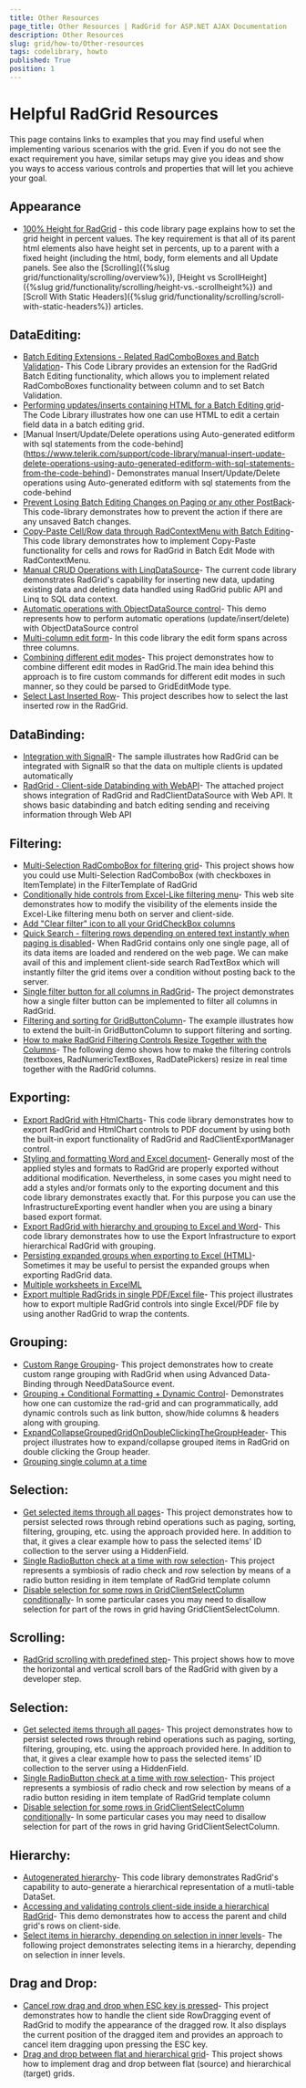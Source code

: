 ```yaml
---
title: Other Resources
page_title: Other Resources | RadGrid for ASP.NET AJAX Documentation
description: Other Resources
slug: grid/how-to/Other-resources
tags: codelibrary, howto
published: True
position: 1
---
```


# Helpful RadGrid Resources

This page contains links to examples that you may find useful when implementing various scenarios with the grid. Even if you do not see the exact requirement you have, similar setups may give you ideas and show you ways to access various controls and properties that will let you achieve your goal.

## Appearance

* [100% Height for RadGrid](https://www.telerik.com/support/code-library/setting-radgrid's-height-in-percents) - this code library page explains how to set the grid height in percent values. The key requirement is that all of its parent html elements also have height set in percents, up to a parent with a fixed height (including the html, body, form elements and all Update panels. See also the [Scrolling]({%slug grid/functionality/scrolling/overview%}), [Height vs ScrollHeight]({%slug grid/functionality/scrolling/height-vs.-scrollheight%}) and [Scroll With Static Headers]({%slug grid/functionality/scrolling/scroll-with-static-headers%}) articles.

## DataEditing:

* [Batch Editing Extensions - Related RadComboBoxes and Batch Validation](https://www.telerik.com/support/code-library/batch-editing-extensions---related-radcomboboxes-and-validation)-
This Code Library provides an extension for the RadGrid Batch Editing functionality, which allows you to implement related RadComboBoxes functionality between column and to set Batch Validation.
* [Performing updates/inserts containing HTML for a Batch Editing grid](https://www.telerik.com/support/code-library/performing-updates-inserts-containing-html-for-a-batch-editing-grid)-
The Code Library illustrates how one can use HTML to edit a certain field data in a batch editing grid.
* [Manual Insert/Update/Delete operations using Auto-generated editform with sql statements from the code-behind] (https://www.telerik.com/support/code-library/manual-insert-update-delete-operations-using-auto-generated-editform-with-sql-statements-from-the-code-behind)- Demonstrates manual Insert/Update/Delete operations using Auto-generated editform with sql statements from the code-behind
* [Prevent Losing Batch Editing Changes on Paging or any other PostBack](https://www.telerik.com/support/code-library/prevent-losing-batch-editing-changes-on-paging-or-any-other-postback)- This code-library demonstrates how to prevent the action if there are any unsaved Batch changes.
* [Copy-Paste Cell/Row data through RadContextMenu with Batch Editing](https://www.telerik.com/support/code-library/copy-paste-cell-row-data-through-radcontextmenu-with-batch-editing)-This code library demonstrates how to implement Copy-Paste functionality for cells and rows for RadGrid in Batch Edit Mode with RadContextMenu.
* [Manual CRUD Operations with LinqDataSource](https://www.telerik.com/support/code-library/manual-crud-operations-with-linqdatasource)- The current code library demonstrates RadGrid's capability for inserting new data, updating existing data and deleting data handled using RadGrid public API and Linq to SQL data context.
* [Automatic operations with ObjectDataSource control](https://www.telerik.com/support/code-library/automatic-operations-with-objectdatasource-control)- This demo represents how to perform automatic operations (update/insert/delete) with ObjectDataSource control
* [Multi-column edit form](https://www.telerik.com/support/code-library/multi-column-edit-form)- In this code library the edit form spans across three columns.
* [Combining different edit modes](https://www.telerik.com/support/code-library/combining-different-edit-modes)- This project demonstrates how to combine different edit modes in RadGrid.The main idea behind this approach is to fire custom commands for different edit modes in such manner, so they could be parsed to GridEditMode type.
* [Select Last Inserted Row](https://www.telerik.com/support/code-library/select-last-inserted-row)- This project describes how to select the last inserted row in the RadGrid.


## DataBinding:

* [Integration with SignalR](https://www.telerik.com/support/code-library/integration-with-signalr)- The sample illustrates how RadGrid can be integrated with SignalR so that the data on multiple clients is updated automatically
* [RadGrid - Client-side Databinding with WebAPI](https://www.telerik.com/support/code-library/radgrid---client-side-databinding-with-webapi)- The attached project shows integration of RadGrid and RadClientDataSource with Web API. It shows basic databinding and batch editing sending and receiving information through Web API


## Filtering:

* [Multi-Selection RadComboBox for filtering grid](https://www.telerik.com/support/code-library/multi-selection-radcombobox-for-filtering-grid)- This project shows how you could use Multi-Selection RadComboBox (with checkboxes in ItemTemplate) in the FilterTemplate of RadGrid
* [Conditionally hide controls from Excel-Like filtering menu](https://www.telerik.com/support/code-library/conditionally-hide-controls-from-excel-like-filtering-menu)- This web site demonstrates how to modify the visibility of the elements inside the Excel-Like filtering menu both on server and client-side.
* [Add "Clear filter" icon to all your GridCheckBox columns](https://www.telerik.com/support/code-library/add-clear-filter-icon-to-all-your-gridcheckbox-columns)
* [Quick Search - filtering rows depending on entered text instantly when paging is disabled](https://www.telerik.com/support/code-library/quick-search---filtering-rows-depending-on-entered-text-instantly-when-paging-is-disabled)- When RadGrid contains only one single page, all of its data items are loaded and rendered on the web page. We can make avail of this and implement client-side search RadTextBox which will instantly filter the grid items over a condition without posting back to the server.
* [Single filter button for all columns in RadGrid](https://www.telerik.com/support/code-library/single-filter-button-for-all-columns-in-radgrid)- The project demonstrates how a single filter button can be implemented to filter all columns in RadGrid.
* [Filtering and sorting for GridButtonColumn](https://www.telerik.com/support/code-library/filtering-and-sorting-for-gridbuttoncolumn)- The example illustrates how to extend the built-in GridButtonColumn to support filtering and sorting.
* [How to make RadGrid Filtering Controls Resize Together with the Columns](https://www.telerik.com/support/code-library/how-to-make-radgrid-filtering-controls-resize-together-with-the-columns)- The following demo shows how to make the filtering controls (textboxes, RadNumericTextBoxes, RadDatePickers) resize in real time together with the RadGrid columns.


## Exporting:

* [Export RadGrid with HtmlCharts](https://www.telerik.com/support/code-library/export-radgrid-with-htmlcharts)- This code library demonstrates how to export RadGrid and HtmlChart controls to PDF document by using both the built-in export functionality of RadGrid and RadClientExportManager control.
* [Styling and formatting Word and Excel document](https://www.telerik.com/support/code-library/styling-and-formatting-word-and-excel-document)- Generally most of the applied styles and formats to RadGrid are properly exported without additional modification. Nevertheless, in some cases you might need to add a styles and/or formats only to the exporting document and this code library demonstrates exactly that. For this purpose you can use the InfrastructureExporting event handler when you are using a binary based export format.
* [Export RadGrid with hierarchy and grouping to Excel and Word](https://www.telerik.com/support/code-library/grid-with-hierachy-and-grouping-export-to-excel)- This code library demonstrates how to use the Export Infrastructure to export hierarchical RadGrid with grouping.
* [Persisting expanded groups when exporting to Excel (HTML)](https://www.telerik.com/support/code-library/persisting-expanded-groups-when-exporting-to-excel-htm)- Sometimes it may be useful to persist the expanded groups when exporting RadGrid data.
* [Multiple worksheets in ExcelML](https://www.telerik.com/support/code-library/multiple-worksheets-in-excelml)
* [Export multiple RadGrids in single PDF/Excel file](https://www.telerik.com/support/code-library/export-multiple-radgrids-in-single-pdf-excel-file)- This project illustrates how to export multiple RadGrid controls into single Excel/PDF file by using another RadGrid to wrap the contents.


## Grouping:

* [Custom Range Grouping](https://www.telerik.com/support/code-library/custom-range-grouping)- This project demonstrates how to create custom range grouping with RadGrid when using Advanced Data-Binding through NeedDataSource event.
* [Grouping + Conditional Formatting + Dynamic Control](https://www.telerik.com/support/code-library/grouping-conditional-formatting-dynamic-control)- Demonstrates how one can customize the rad-grid and can programmatically, add dynamic controls such as link button, show/hide columns & headers along with grouping.
* [ExpandCollapseGroupedGridOnDoubleClickingTheGroupHeader](https://www.telerik.com/support/code-library/expandcollapsegroupedgridondoubleclickingthegroupheader)- This project illustrates how to expand/collapse grouped items in RadGrid on double clicking the Group header.
* [Grouping single column at a time](https://www.telerik.com/support/code-library/grouping-single-column-at-a-time)


## Selection:

* [Get selected items through all pages](www.telerik.com/support/code-library/get-selected-items-through-all-pages)- This project demonstrates how to persist selected rows through rebind operations such as paging, sorting, filtering, grouping, etc. using the approach provided here. In addition to that, it gives a clear example how to pass the selected items' ID collection to the server using a HiddenField.
* [Single RadioButton check at a time with row selection](https://www.telerik.com/support/code-library/single-radiobutton-check-at-a-time-with-row-selection)- This project represents a symbiosis of radio check and row selection by means of a radio button residing in item template of RadGrid template column
* [Disable selection for some rows in GridClientSelectColumn conditionally](https://www.telerik.com/support/code-library/disable-selection-for-some-rows-in-gridclientselectcolumn-conditionally)- In some particular cases you may need to disallow selection for part of the rows in grid having GridClientSelectColumn.


## Scrolling:
* [RadGrid scrolling with predefined step](https://www.telerik.com/support/code-library/radgrid-scrolling-with-predefined-step)- This project shows how to move the horizontal and vertical scroll bars of the RadGrid with given by a developer step.


## Selection:

* [Get selected items through all pages](www.telerik.com/support/code-library/get-selected-items-through-all-pages)- This project demonstrates how to persist selected rows through rebind operations such as paging, sorting, filtering, grouping, etc. using the approach provided here. In addition to that, it gives a clear example how to pass the selected items' ID collection to the server using a HiddenField.
* [Single RadioButton check at a time with row selection](https://www.telerik.com/support/code-library/single-radiobutton-check-at-a-time-with-row-selection)- This project represents a symbiosis of radio check and row selection by means of a radio button residing in item template of RadGrid template column
* [Disable selection for some rows in GridClientSelectColumn conditionally](https://www.telerik.com/support/code-library/disable-selection-for-some-rows-in-gridclientselectcolumn-conditionally)- In some particular cases you may need to disallow selection for part of the rows in grid having GridClientSelectColumn.


## Hierarchy:

* [Autogenerated hierarchy](https://www.telerik.com/support/code-library/autogenerated-hierarchy)- This code library demonstrates RadGrid's capability to auto-generate a hierarchical representation of a mutli-table DataSet.
* [Accessing and validating controls client-side inside a hierarchical RadGrid](https://www.telerik.com/support/code-library/accessing-and-validating-controls-client-side-inside-a-hierarchical-radgrid)- This demo demonstrates how to access the parent and child grid's rows on client-side.
* [Select items in hierarchy, depending on selection in inner levels](https://www.telerik.com/support/code-library/select-items-in-hierarchy-depending-on-selection-in-inner-levels)- The following project demonstrates selecting items in a hierarchy, depending on selection in inner levels.


## Drag and Drop:

* [Cancel row drag and drop when ESC key is pressed](https://www.telerik.com/support/code-library/cancel-row-drag-and-drop-when-esc-key-is-pressed)- This project demonstrates how to handle the client side RowDragging event of RadGrid to modify the appearance of the dragged row. It also displays the current position of the dragged item and provides an approach to cancel item dragging upon pressing the ESC key.
* [Drag and drop between flat and hierarchical grid](https://www.telerik.com/support/code-library/drag-and-drop-between-flat-and-hierarchical-grid)- This project shows how to implement drag and drop between flat (source) and hierarchical (target) grids.
